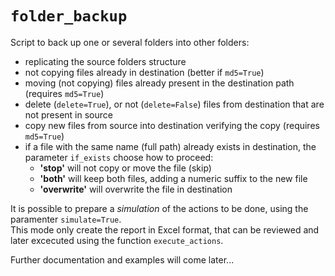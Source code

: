 # `folder_backup`

Script to back up one or several folders into other folders:
- replicating the source folders structure
- not copying files already in destination (better if `md5=True`)
- moving (not copying) files already present in the destination path (requires `md5=True`)
- delete (`delete=True`), or not (`delete=False`) files from destination that are not present in source
- copy new files from source into destination verifying the copy (requires `md5=True`)
- if a file with the same name (full path) already exists in destination, the parameter `if_exists` choose how to proceed:
  - **'stop'** will not copy or move the file (skip)
  - **'both'** will keep both files, adding a numeric suffix to the new file
  - **'overwrite'** will overwrite the file in destination
  
It is possible to prepare a _simulation_ of the actions to be done, using the paramenter `simulate=True`.  
This mode only create the report in Excel format, that can be reviewed and later excecuted using the function `execute_actions`.
  
Further documentation and examples will come later...  
  